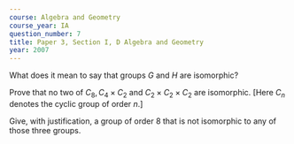 ```yaml
---
course: Algebra and Geometry
course_year: IA
question_number: 7
title: Paper 3, Section I, D Algebra and Geometry
year: 2007
---
```




What does it mean to say that groups $G$ and $H$ are isomorphic?

Prove that no two of $C_{8}, C_{4} \times C_{2}$ and $C_{2} \times C_{2} \times C_{2}$ are isomorphic. [Here $C_{n}$ denotes the cyclic group of order $n$.]

Give, with justification, a group of order 8 that is not isomorphic to any of those three groups.